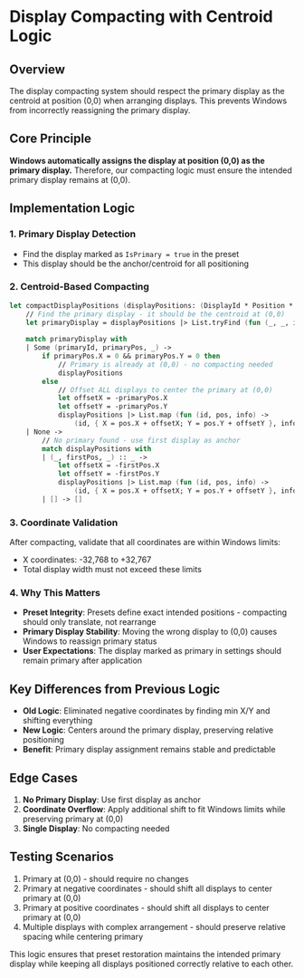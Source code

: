 # Display Compacting with Centroid Logic

## Overview
The display compacting system should respect the primary display as the centroid at position (0,0) when arranging displays. This prevents Windows from incorrectly reassigning the primary display.

## Core Principle
**Windows automatically assigns the display at position (0,0) as the primary display.** Therefore, our compacting logic must ensure the intended primary display remains at (0,0).

## Implementation Logic

### 1. Primary Display Detection
- Find the display marked as `IsPrimary = true` in the preset
- This display should be the anchor/centroid for all positioning

### 2. Centroid-Based Compacting
```fsharp
let compactDisplayPositions (displayPositions: (DisplayId * Position * DisplayInfo) list) =
    // Find the primary display - it should be the centroid at (0,0)
    let primaryDisplay = displayPositions |> List.tryFind (fun (_, _, info) -> info.IsPrimary)
    
    match primaryDisplay with
    | Some (primaryId, primaryPos, _) ->
        if primaryPos.X = 0 && primaryPos.Y = 0 then
            // Primary is already at (0,0) - no compacting needed
            displayPositions  
        else
            // Offset ALL displays to center the primary at (0,0)
            let offsetX = -primaryPos.X
            let offsetY = -primaryPos.Y
            displayPositions |> List.map (fun (id, pos, info) ->
                (id, { X = pos.X + offsetX; Y = pos.Y + offsetY }, info))
    | None ->
        // No primary found - use first display as anchor
        match displayPositions with
        | (_, firstPos, _) :: _ ->
            let offsetX = -firstPos.X
            let offsetY = -firstPos.Y
            displayPositions |> List.map (fun (id, pos, info) ->
                (id, { X = pos.X + offsetX; Y = pos.Y + offsetY }, info))
        | [] -> []
```

### 3. Coordinate Validation
After compacting, validate that all coordinates are within Windows limits:
- X coordinates: -32,768 to +32,767
- Total display width must not exceed these limits

### 4. Why This Matters
- **Preset Integrity**: Presets define exact intended positions - compacting should only translate, not rearrange
- **Primary Display Stability**: Moving the wrong display to (0,0) causes Windows to reassign primary status
- **User Expectations**: The display marked as primary in settings should remain primary after application

## Key Differences from Previous Logic
- **Old Logic**: Eliminated negative coordinates by finding min X/Y and shifting everything
- **New Logic**: Centers around the primary display, preserving relative positioning
- **Benefit**: Primary display assignment remains stable and predictable

## Edge Cases
1. **No Primary Display**: Use first display as anchor
2. **Coordinate Overflow**: Apply additional shift to fit Windows limits while preserving primary at (0,0)
3. **Single Display**: No compacting needed

## Testing Scenarios
1. Primary at (0,0) - should require no changes
2. Primary at negative coordinates - should shift all displays to center primary at (0,0)  
3. Primary at positive coordinates - should shift all displays to center primary at (0,0)
4. Multiple displays with complex arrangement - should preserve relative spacing while centering primary

This logic ensures that preset restoration maintains the intended primary display while keeping all displays positioned correctly relative to each other.